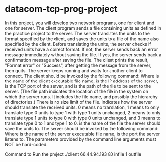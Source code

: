 # datacom-tcp-prog-project

In this project, you will develop two network programs, one for client and one for server. The client
program sends a file containing units as defined in the practice project to the server. The server
translates the units to the format specified by the client, and saves the units to a file of the name
also specified by the client. Before translating the units, the server checks if received units have a
correct format. If not, the server sends back an error message immediately without saving the file.
If yes, the server sends back a confirmation message after saving the file. The client prints the result,
"Format error" or "Success", after getting the message from the server, then quits. The server keeps
running and waits for another client to connect.
The client should be invoked by the following command:
<client> <server IP> <server port> <file path> <to format> <to name>
Where <client> is the name of the client executable file name, <server IP> is the IP address
of the server, <server port> is the TCP port of the server, and <file path> is the path of
the file to be sent to the server. (The file path indicates the location of the file in the system on
which the server runs. It includes the file name, and possibly the hierarchy of directories.) There is
no size limit of the file. <to format> indicates how the server should translate the received units.
0 means no translation, 1 means to only translate type 0 units to type 1 with type 1 units unchanged,
2 means to only translate type 1 units to type 0 with type 0 units unchanged, and 3 means to translate
type 0 to 1 and type 1 to 0. <to name> is the name of the file the server should save the units to.
The server should be invoked by the following command:
<server> <port>
Where <server> is the name of the server executable file name, <port> is the port the server
listens to.
The parameters provided by the command line arguments must NOT be hard-coded.

Command to Run the project
./client 66.44.94.193 80 infile 1 outfile
